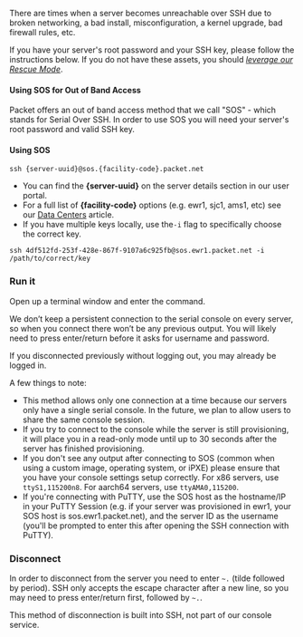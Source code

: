 <!-- <meta>
{
    "title":"SOS: Serial over SSH",
    "description":"Accesisng Serial Console (SOS)",
    "tag":["SOS", "Console"],
    "seo-title": "SOS: Serial over SSH - Packet Developer Docs",
    "seo-description": "Accesisng Serial Console (SOS)",
    "og-title": "SOS: Serial over SSH",
    "og-description": "Accesisng Serial Console (SOS)",
    "og-image": "/images/packet-product-docs.png"
}
</meta> -->

There are times when a server becomes unreachable over SSH due to broken networking, a bad install, misconfiguration, a kernel upgrade, bad firewall rules, etc.

If you have your server's root password and your SSH key, please follow the instructions below.  If you do not have these assets, you should [_leverage our Rescue Mode_](https://www.packet.com/developers/docs/servers/key-features/rescue-mode).

#### Using SOS for Out of Band Access

Packet offers an out of band access method that we call "SOS" - which stands for Serial Over SSH. In order to use SOS you will need your server's root password and valid SSH key.

#### Using SOS

`ssh {server-uuid}@sos.{facility-code}.packet.net`

*   You can find the **{server-uuid}** on the server details section in our user portal.
*   For a full list of **{facility-code}** options (e.g. ewr1, sjc1, ams1, etc) see our [Data Centers](https://www.packet.com/developers/docs/getting-started/datacenters-ha/overview) article.
*   If you have multiple keys locally, use the`-i` flag to specifically choose the correct key.

  ````
  ssh 4df512fd-253f-428e-867f-9107a6c925fb@sos.ewr1.packet.net -i /path/to/correct/key
  ````

### Run it

Open up a terminal window and enter the command.

We don’t keep a persistent connection to the serial console on every server, so when you connect there won’t be any previous output.  You will likely need to press enter/return before it asks for username and password.

If you disconnected previously without logging out, you may already be logged in.

A few things to note:

*   This method allows only one connection at a time because our servers only have a single serial console. In the future, we plan to allow users to share the same console session.
*   If you try to connect to the console while the server is still provisioning, it will place you in a read-only mode until up to 30 seconds after the server has finished provisioning.
*   If you don't see any output after connecting to SOS (common when using a custom image, operating system, or iPXE) please ensure that you have your console settings setup correctly. For x86 servers, use `ttyS1,115200n8`. For aarch64 servers, use `ttyAMA0,115200`.
* If you're connecting with PuTTY, use the SOS host as the hostname/IP in your PuTTY Session (e.g. if your server was provisioned in ewr1, your SOS host is sos.ewr1.packet.net), and the server ID as the username (you'll be prompted to enter this after opening the SSH connection with PuTTY).

### Disconnect

In order to disconnect from the server you need to enter `~.` (tilde followed by period). SSH only accepts the escape character after a new line, so you may need to press enter/return first, followed by `~.`.

This method of disconnection is built into SSH, not part of our console service.
